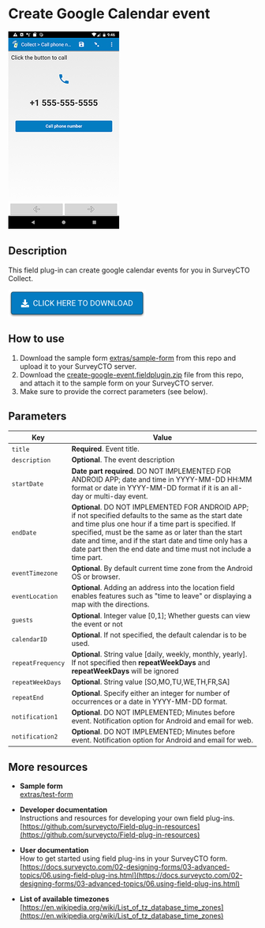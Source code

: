 # Create Google Calendar event

![](extras/phone-call-dialer.jpg)

## Description

This field plug-in can create google calendar events for you in SurveyCTO Collect. 


[![Download now](extras/download-button.png)](https://github.com/codimcc/create-google-event/raw/master/create-google-event.fieldplugin.zip)

## How to use

1. Download the sample form [extras/sample-form](https://github.com/codimcc/create-google-event/raw/master/extras/sample-form/google%20calendar%20event%20sample.xlsx) from this repo and upload it to your SurveyCTO server.
1. Download the [create-google-event.fieldplugin.zip](https://github.com/codimcc/create-google-event/raw/master/phone-call-dialer.fieldplugin.zip) file from this repo, and attach it to the sample form on your SurveyCTO server.
1. Make sure to provide the correct parameters (see below).

## Parameters

| Key | Value |
| --- | --- |
| `title` | **Required**. Event title. |
| `description` | **Optional**. The event description |
| `startDate`| **Date part required**. DO NOT IMPLEMENTED FOR ANDROID APP;  date and time in YYYY-MM-DD HH:MM format or date in YYYY-MM-DD format if it is an all-day or multi-day event.|
| `endDate`| **Optional**. DO NOT IMPLEMENTED FOR ANDROID APP; if not specified defaults to the same as the start date and time plus one hour if a time part is specified. If specified, must be the same as or later than the start date and time, and if the start date and time only has a date part then the end date and time must not include a time part. 
| `eventTimezone`| **Optional**. By default current time zone from the Android OS or browser. |
| `eventLocation` | **Optional**. Adding an address into the location field enables features such as "time to leave" or displaying a map with the directions. |
| `guests`| **Optional**. Integer value [0,1]; Whether guests can view the event or not |
| `calendarID`| **Optional**. If not specified, the default calendar is to be used.|
| `repeatFrequency`| **Optional**. String value [daily, weekly, monthly, yearly]. If not specified then **repeatWeekDays** and **repeatWeekDays** will be ignored |
| `repeatWeekDays`| **Optional**. String value [SO,MO,TU,WE,TH,FR,SA]
| `repeatEnd`| **Optional**. Specify either an integer for number of occurrences or a date in YYYY-MM-DD format.|
| `notification1`| **Optional**. DO NOT IMPLEMENTED; Minutes before event. Notification option for Android and email for web.| 
| `notification2`| **Optional**. DO NOT IMPLEMENTED; Minutes before event. Notification option for Android and email for web.|


## More resources

* **Sample form**  
[extras/test-form](https://github.com/codimcc/create-google-event/raw/master/extras/sample-form/Create%20google%20event%20sample.xlsx)
* **Developer documentation**  
Instructions and resources for developing your own field plug-ins.  
[https://github.com/surveycto/Field-plug-in-resources](https://github.com/surveycto/Field-plug-in-resources)
* **User documentation**  
How to get started using field plug-ins in your SurveyCTO form.  
[https://docs.surveycto.com/02-designing-forms/03-advanced-topics/06.using-field-plug-ins.html](https://docs.surveycto.com/02-designing-forms/03-advanced-topics/06.using-field-plug-ins.html)

* **List of available timezones** 
[https://en.wikipedia.org/wiki/List_of_tz_database_time_zones](https://en.wikipedia.org/wiki/List_of_tz_database_time_zones) 
